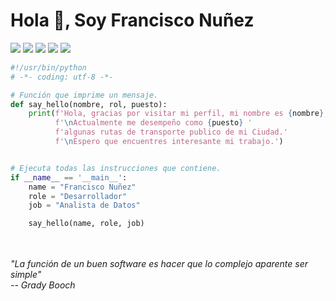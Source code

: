 
<h1>Hola 👋, Soy Francisco Nuñez</h1>

![](https://komarev.com/ghpvc/?username=FranciscoNunezH)
![](https://img.shields.io/badge/Editor-VS_Code-informational?style=flat&logo=visual-studio-code&logoColor=white&color=6aa6f8)
![](https://img.shields.io/badge/Code-Python-informational?style=flat&logo=python&logoColor=white&color=6aa6f8)
![](https://img.shields.io/badge/Code-JavaScript-informational?style=flat&logo=javascript&logoColor=white&color=6aa6f8)
![](https://img.shields.io/badge/Tools-Docker-informational?style=flat&logo=docker&logoColor=white&color=6aa6f8)


```python
#!/usr/bin/python
# -*- coding: utf-8 -*-

# Función que imprime un mensaje.
def say_hello(nombre, rol, puesto):    
    print(f'Hola, gracias por visitar mi perfil, mi nombre es {nombre}, Soy {rol}.'
          f'\nActualmente me desempeño como {puesto} '
          f'algunas rutas de transporte publico de mi Ciudad.'
          f'\nEspero que encuentres interesante mi trabajo.')


# Ejecuta todas las instrucciones que contiene.
if __name__ == '__main__':
    name = "Francisco Nuñez"
    role = "Desarrollador"
    job = "Analista de Datos"

    say_hello(name, role, job)
```
<br>
<br>
<em> "La función de un buen software es hacer que lo complejo aparente ser simple" </em><br>
<em>-- Grady Booch</em>















